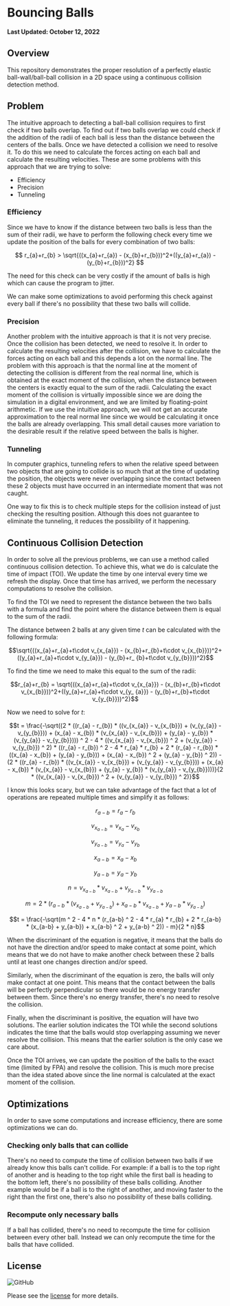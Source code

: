 # Bouncing Balls

**Last Updated: October 12, 2022**

## Overview

This repository demonstrates the proper resolution of a perfectly elastic ball-wall/ball-ball collision in a 2D space
using a
continuous collision detection method.

## Problem

The intuitive approach to detecting a ball-ball collision requires to first check if two balls overlap. To find out if
two balls overlap we could check if the addition of the radii of each ball is less than the distance between the centers
of the balls. Once we have detected a collision we need to resolve it. To do this we need to calculate the forces acting
on each ball and calculate the resulting velocities. These are some problems with this approach that we are trying to
solve:

* Efficiency
* Precision
* Tunneling

### Efficiency

Since we have to know if the distance between two balls is less than the sum of their radii, we have to perform the
following check every time we update the position of the balls for every combination of two balls:

$$ r_{a}+r_{b} > \sqrt{((x_{a}+r_{a}) - (x_{b}+r_{b}))^2+((y_{a}+r_{a}) - (y_{b}+r_{b}))^2} $$

The need for this check can be very costly if the amount of balls is high which can cause the program to jitter.

We can make some optimizations to avoid performing this check against every ball if there's no possibility that these
two balls will collide.

### Precision

Another problem with the intuitive approach is that it is not very precise. Once the collision has been detected, we
need to resolve it. In order to calculate the resulting velocities after the collision, we have to calculate the forces
acting on each ball and this depends a lot on the normal line. The problem with this approach is that the normal line at
the moment of detecting the collision is different from the real normal line, which is obtained at the exact moment of
the collision, when the distance between the centers is exactly equal to the sum of the radii. Calculating the exact
moment of the collision is virtually impossible since we are doing the simulation in a digital environment, and we are
limited by floating-point arithmetic. If we use the intuitive approach, we will not get an accurate approximation to the
real normal line since we would be calculating it once the balls are already overlapping. This small detail causes more
variation to the desirable result if the relative speed between the balls is higher.

### Tunneling

In computer graphics, tunneling refers to when the relative speed between two objects that are going to collide is so
much that at the time of updating the position, the objects were never overlapping since the contact between these 2
objects must have occurred in an intermediate moment that was not caught.

One way to fix this is to check multiple steps for the collision instead of just checking the resulting position.
Although this does not guarantee to eliminate the tunneling, it reduces the possibility of it happening.

## Continuous Collision Detection

In order to solve all the previous problems, we can use a method called continuous collision detection. To achieve this,
what we do is calculate the time of impact (TOI). We update the time by one interval every time we refresh the display.
Once that time has arrived, we perform the necessary computations to resolve the collision.

To find the TOI we need to represent the distance between the two balls with a formula and find the point where the
distance between them is equal to the sum of the radii.

The distance between 2 balls at any given time $t$ can be calculated with the following formula:

$$\sqrt{((x_{a}+r_{a}+t\cdot v_{x_{a}}) - (x_{b}+r_{b}+t\cdot v_{x_{b}}))^2+((y_{a}+r_{a}+t\cdot v_{y_{a}}) - (y_{b}+r_
{b}+t\cdot v_{y_{b}}))^2}$$

To find the time we need to make this equal to the sum of the radii:

$$r_{a}+r_{b} = \sqrt{((x_{a}+r_{a}+t\cdot v_{x_{a}}) - (x_{b}+r_{b}+t\cdot v_{x_{b}}))^2+((y_{a}+r_{a}+t\cdot v_{y_
{a}}) - (y_{b}+r_{b}+t\cdot v_{y_{b}}))^2}$$

Now we need to solve for $t$:

$$t = \frac{-\sqrt((2 * ((r_{a} - r_{b}) * ((v_{x_{a}} - v_{x_{b}}) + (v_{y_{a}} - v_{y_{b}})) + (x_{a} - x_{b}) * (v_{x_{a}} - v_{x_{b}}) + (y_{a} - y_{b}) * (v_{y_{a}} - v_{y_{b}}))) ^ 2 - 4 * ((v_{x_{a}} - v_{x_{b}}) ^ 2 + (v_{y_{a}} - v_{y_{b}}) ^ 2) * ((r_{a} - r_{b}) ^ 2 - 4 * r_{a} * r_{b} + 2 * (r_{a} - r_{b}) * ((x_{a} - x_{b}) + (y_{a} - y_{b})) + (x_{a} - x_{b}) ^ 2 + (y_{a} - y_{b}) ^ 2)) - (2 * ((r_{a} - r_{b}) * ((v_{x_{a}} - v_{x_{b}}) + (v_{y_{a}} - v_{y_{b}})) + (x_{a} - x_{b}) * (v_{x_{a}} - v_{x_{b}}) + (y_{a} - y_{b}) * (v_{y_{a}} - v_{y_{b}})))}{2 * ((v_{x_{a}} - v_{x_{b}}) ^ 2 + (v_{y_{a}} - v_{y_{b}}) ^ 2)}$$

I know this looks scary, but we can take advantage of the fact that a lot of operations are repeated multiple times and
simplify it as follows:

$$r_{a-b} = r_{a} - r_{b}$$

$$v_{x_{a-b}} = v_{x_{a}} - v_{x_{b}}$$

$$v_{y_{a-b}} = v_{y_{a}} - v_{y_{b}}$$

$$x_{a-b} = x_{a} - x_{b}$$

$$y_{a-b} = y_{a} - y_{b}$$

$$n = v_{x_{a-b}} * v_{x_{a-b}} + v_{y_{a-b}} * v_{y_{a-b}}$$

$$m = 2 * (r_{a-b} * (v_{x_{a-b}} + v_{y_{a-b}}) + x_{a-b} * v_{x_{a-b}} + y_{a-b} * v_{y_{a-b}})$$

$$t = \frac{-\sqrt(m ^ 2 - 4 * n * (r_{a-b} ^ 2 - 4 * r_{a} * r_{b} + 2 * r_{a-b} * (x_{a-b} + y_{a-b}) + x_{a-b} ^ 2 +
y_{a-b} ^ 2)) - m}{2 * n}$$

When the discriminant of the equation is negative, it means that the balls do not have the direction and/or speed
to make contact at some point, which means that we do not have to make another check between these 2 balls until at
least one changes direction and/or speed.

Similarly, when the discriminant of the equation is zero, the balls will only make contact at one point. This means that
the contact between the balls will be perfectly perpendicular so there would be no energy transfer between them. Since
there's no energy transfer, there's no need to resolve the collision.

Finally, when the discriminant is positive, the equation will have two solutions. The earlier solution indicates the TOI
while the second solutions indicates the time that the balls would stop overlapping assuming we never resolve the
collision. This means that the earlier solution is the only case we care about.

Once the TOI arrives, we can update the position of the balls to the exact time (limited by FPA) and resolve the
collision. This is much more precise than the idea stated above since the line normal is calculated at the exact moment
of the collision.

## Optimizations

In order to save some computations and increase efficiency, there are some optimizations we can do.

### Checking only balls that can collide

There's no need to compute the time of collision between two balls if we already know this balls can't collide. For
example: if a ball is to the top right of another and is heading to the top right while the first ball is heading to the
bottom left, there's no possibility of these balls colliding. Another example would be if a ball is to the right of
another, and moving faster to the right than the first one, there's also no possibility of these balls colliding.

### Recompute only necessary balls

If a ball has collided, there's no need to recompute the time for collision between every other ball. Instead we can
only recompute the time for the balls that have collided.

## License

![GitHub](https://img.shields.io/github/license/EddyTodd/BouncingBalls)

Please see the [license](./LICENSE) for more details.